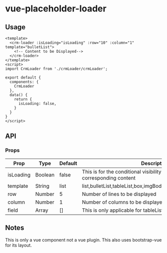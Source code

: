 # vue-placeholder-loader

## Usage
```vue
<template>
  <crm-loader :isLoading="isLoading" :row="10" :column="1" template="bulletList">
    <!-- Content to be Displayed-->
  </crm-loader>
</template>
<script>
import CrmLoader from './crmLoader/crmLoader';

export default {
  components: {
    CrmLoader
  },
  data() {
    return {
      isLoading: false,
    }
  }
}
</script>
```

## API
### Props
|Prop|Type|Default|Description|
|---|---|---|---|
|isLoading|Boolean|false|This is for the conditional visibility of loader and its corresponding content|
|template|String|list|list,bulletList,tableList,box,imgBodyHorizontal,imgBodyVertical|
|row|Number|5|Number of lines to be displayed|
|column|Number|1|Number of columns to be displayed|
|field|Array|[]|This is only applicable for tableList template|

## Notes
This is only a vue component not a vue plugin. This also uses bootstrap-vue for its layout.
